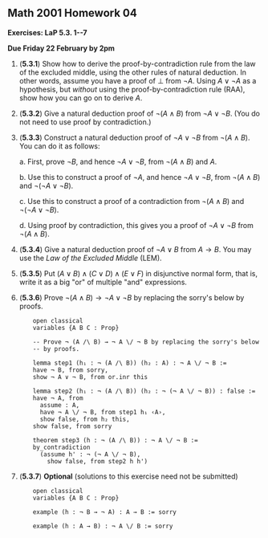 ## Math 2001 Homework 04

**Exercises: LaP 5.3. 1--7**

**Due Friday 22 February by 2pm**


1. (**5.3.1**) Show how to derive the proof-by-contradiction rule from the law of the excluded middle, using the other rules of natural deduction. In other words, assume you have a proof of $\bot$ from $\neg A$. Using $A \vee \neg A$ as a hypothesis, but *without* using the proof-by-contradiction rule (RAA), show how you can go on to derive $A$.

2. (**5.3.2**) Give a natural deduction proof of $\neg (A \wedge B)$ from $\neg A \vee \neg B$. (You do not need to use proof by contradiction.)


3. (**5.3.3**) Construct a natural deduction proof of $\neg A \vee \neg B$ from $\neg (A \wedge B)$. You can do it as follows:

    a. First, prove $\neg B$, and hence $\neg A \vee \neg B$, from $\neg (A \wedge B)$ and $A$.

    b. Use this to construct a proof of $\neg A$, and hence $\neg A \vee \neg B$, from $\neg (A \wedge B)$ and $\neg (\neg A \vee \neg B)$.

    c. Use this to construct a proof of a contradiction from $\neg (A \wedge B)$ and $\neg (\neg A \vee \neg B)$.

    d. Using proof by contradiction, this gives you a proof of $\neg A \vee \neg B$ from $\neg (A \wedge B)$.

4. (**5.3.4**) Give a natural deduction proof of $\neg A \vee B$ from $A \to B$. You may use the *Law of the Excluded Middle* (LEM).

5. (**5.3.5**) Put $(A \vee B) \wedge (C \vee D) \wedge (E \vee F)$ in disjunctive normal form, that is, write it as a big "or" of multiple "and" expressions.


6. (**5.3.6**) Prove $\neg (A \wedge B) \to \neg A \vee \neg B$ by replacing the sorry's below by proofs.

```lean
       open classical
       variables {A B C : Prop}

       -- Prove ¬ (A /\ B) → ¬ A \/ ¬ B by replacing the sorry's below 
       -- by proofs.

       lemma step1 (h₁ : ¬ (A /\ B)) (h₂ : A) : ¬ A \/ ¬ B :=
       have ¬ B, from sorry,
       show ¬ A ∨ ¬ B, from or.inr this

       lemma step2 (h₁ : ¬ (A /\ B)) (h₂ : ¬ (¬ A \/ ¬ B)) : false :=
       have ¬ A, from
         assume : A,
         have ¬ A \/ ¬ B, from step1 h₁ ‹A›,
         show false, from h₂ this,
       show false, from sorry
 
       theorem step3 (h : ¬ (A /\ B)) : ¬ A \/ ¬ B :=
       by_contradiction
         (assume h' : ¬ (¬ A \/ ¬ B),
           show false, from step2 h h')
```

7. (**5.3.7**) **Optional** (solutions to this exercise need not be submitted)


```lean
       open classical
       variables {A B C : Prop}

       example (h : ¬ B → ¬ A) : A → B := sorry

       example (h : A → B) : ¬ A \/ B := sorry
```
